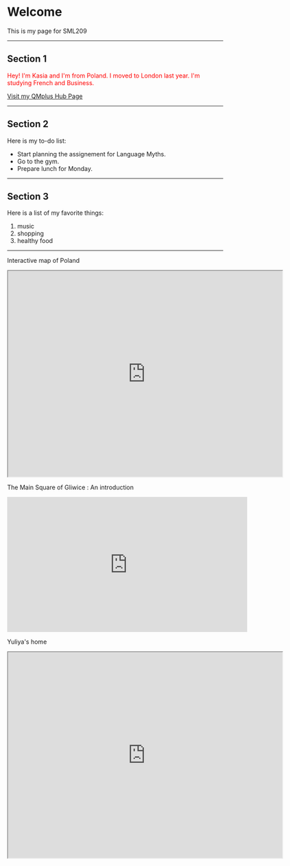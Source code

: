 <h1>Welcome</h1>
<p>This is my page for SML209</p> 
<hr>

<h2>Section 1</h2>
<p style="color:red;">Hey! I'm Kasia and I'm from Poland. I moved to London last year. I'm studying French and Business.</p>
<a href="https://hub.qmplus.qmul.ac.uk/view/view.php?profile=katarzyna-agnieszka-lakomska&page=sml209-computers-and-languages-2018-katarzyna"> Visit my QMplus Hub Page</a>
<hr>
<h2>Section 2</h2>
<p>Here is my to-do list:</p>
<ul>
<li>Start planning the assignement for Language Myths.</li>
<li>Go to the gym.</li>
<li>Prepare lunch for Monday.</li>
</ul>
<hr>
<h2>Section 3</h2>
<p>Here is a list of my favorite things:</p>
<ol>
 <li>music</li>
 <li>shopping</li>
 <li>healthy food</li>
 </ol>
 <hr>
<p> Interactive map of Poland </p>
<iframe src="https://www.google.com/maps/d/embed?mid=1QqM4vRSfXLjLlPI-n32GZjGqzgyhiWu7" width="640" height="480"></iframe>
<p> The Main Square of Gliwice : An introduction </p>
<iframe width="560" height="315" src="https://www.youtube.com/embed/g1ko5TuN_ks" frameborder="0" allow="accelerometer; autoplay; encrypted-media; gyroscope; picture-in-picture" allowfullscreen></iframe>

<p> Yuliya's home <p>
<iframe src="https://www.google.com/maps/d/embed?mid=1zixJUQ47xxFhySBZXRw5OlNvEBAMYu0g" width="640" height="480"></iframe>
